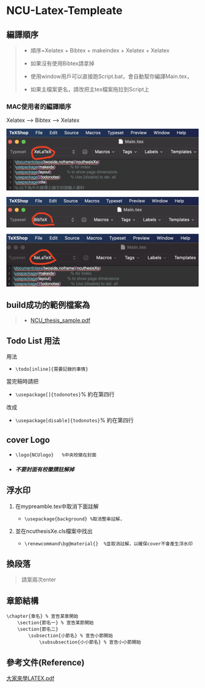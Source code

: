 # NCU-Latex-Templeate

## 編譯順序

>* 順序=Xelatex + Bibtex + makeindex + Xelatex + Xelatex
>	
>* 如果沒有使用Bibtex請拿掉
>	
>* 使用window用戶可以直接跑Script.bat，會自動幫你編譯Main.tex，
>	
>* 如果主檔案更名，請改把主tex檔案拖拉到Script上

### MAC使用者的編譯順序

Xelatex --> Bibtex --> Xelatex

![Step1](https://github.com/eecarnegie/NCU-Latex-Templeate/blob/ADD_example/pic/Step1.png)

![Step2](https://github.com/eecarnegie/NCU-Latex-Templeate/blob/ADD_example/pic/Step2.png)

![Step3](https://github.com/eecarnegie/NCU-Latex-Templeate/blob/ADD_example/pic/Step3.png)


## build成功的範例檔案為
>* [NCU_thesis_sample.pdf](https://github.com/RainJayTsai/NCU-Latex-Templeate/blob/master/NCU_thesis_sample.pdf)
    

## Todo List 用法
用法

* `\todo[inline]{需要記錄的事情}`

當完稿時請把
* `\usepackage[]{todonotes}`% 約在第四行

改成
* `\usepackage[disable]{todonotes}`% 約在第四行
    
        
		
## cover Logo
*  `\logo{NCUlogo}   %中央校徽在封面`

* ##### 不要封面有校徽請註解掉
    

## 浮水印
1. 在mypreamble.tex中取消下面註解

    * `\usepackage{background} %取消整串註解，`
        
2. 並在ncuthesisXe.cls檔案中找出
 
    * `\renewcommand\bg@material{}  %並取消註解，以確保cover不會產生浮水印`
    

## 換段落
>請案兩次enter
    

## 章節結構
	\chapter{章名} % 宣告某章開始
		\section{節名一} % 宣告某節開始
		\section{節名二}
			\subsection{小節名} % 宣告小節開始
				\subsubsection{小小節名} % 宣告小小節開始

## 參考文件(Reference)
[大家來學LATEX.pdf](http://jupiter.math.nctu.edu.tw/~smchang/latex/latex123.pdf)
